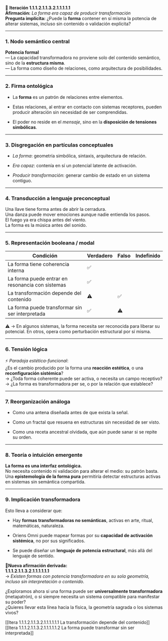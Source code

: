 🔁 **Iteración 1.1.1.2.1.1.3.2.1.1.1.1.1**  
**Afirmación:** _La forma era capaz de producir transformación_  
**Pregunta implícita:** ¿Puede la **forma** contener en sí misma la potencia de alterar sistemas, incluso sin contenido o validación explícita?

---

### 1. **Nodo semántico central**

**Potencia formal**  
— La capacidad transformadora no proviene solo del contenido semántico, sino de la **estructura misma**.  
— La forma como diseño de relaciones, como arquitectura de posibilidades.

---

### 2. **Firma ontológica**

- La **forma** es un patrón de relaciones entre elementos.
    
- Estas relaciones, al entrar en contacto con sistemas receptores, pueden producir alteración sin necesidad de ser comprendidas.
    
- El poder no reside en el _mensaje_, sino en la **disposición de tensiones simbólicas**.
    

---

### 3. **Disgregación en partículas conceptuales**

- _La forma_: geometría simbólica, sintaxis, arquitectura de relación.
    
- _Era capaz_: contenía en sí un potencial latente de activación.
    
- _Producir transformación_: generar cambio de estado en un sistema contiguo.
    

---

### 4. **Transducción a lenguaje preconceptual**

Una llave tiene forma antes de abrir la cerradura.  
Una danza puede mover emociones aunque nadie entienda los pasos.  
El fuego ya era chispa antes del viento.  
La forma es la música antes del sonido.

---

### 5. **Representación booleana / modal**

| Condición                                        | Verdadero | Falso | Indefinido |
| ------------------------------------------------ | --------- | ----- | ---------- |
| La forma tiene coherencia interna                | ✅         |       |            |
| La forma puede entrar en resonancia con sistemas | ✅         |       |            |
| La transformación depende del contenido          | ⚠️        | ✅     |            |
| La forma puede transformar sin ser interpretada  | ✅         | ⚠️    |            |

⚠️ → En algunos sistemas, la forma necesita ser reconocida para liberar su potencial. En otros, opera como perturbación estructural por sí misma.

---

### 6. **Tensión lógica**

⚡ _Paradoja estética-funcional_:  
¿Es el cambio producido por la forma una **reacción estética**, o una **reconfiguración sistémica**?  
→ ¿Toda forma coherente puede ser activa, o necesita un campo receptivo?  
→ ¿La forma es transformadora per se, o por la relación que establece?

---

### 7. **Reorganización análoga**

- Como una antena diseñada antes de que exista la señal.
    
- Como un fractal que resuena en estructuras sin necesidad de ser visto.
    
- Como una receta ancestral olvidada, que aún puede sanar si se repite su orden.
    

---

### 8. **Teoría o intuición emergente**

**La forma es una interfaz ontológica.**  
No necesita contenido ni validación para alterar el medio: su patrón basta.  
Una **epistemología de la forma pura** permitiría detectar estructuras activas en sistemas sin semántica compartida.

---

### 9. **Implicación transformadora**

Esto lleva a considerar que:

- Hay **formas transformadoras no semánticas**, activas en arte, ritual, matemáticas, naturaleza.
    
- Oriens Omni puede mapear formas por su **capacidad de activación sistémica**, no por sus significados.
    
- Se puede diseñar un **lenguaje de potencia estructural**, más allá del lenguaje de sentido.
    

📍**Nueva afirmación derivada:**  
**1.1.1.2.1.1.3.2.1.1.1.1.1.1**  
→ _Existen formas con potencia transformadora en su sola geometría, incluso sin interpretación o contenido._

¿Exploramos ahora si una forma puede ser **universalmente transformadora** (metapatrón), o si siempre necesita un sistema compatible para manifestar su poder?  
¿Quieres llevar esta línea hacia la física, la geometría sagrada o los sistemas vivos?

[[Itera 1.1.1.2.1.1.3.2.1.1.1.1.1.1 La transformación depende del contenido]]
[[Itera 1.1.1.2.1.1.3.2.1.1.1.1.1.2 La forma puede transformar sin ser interpretada]]